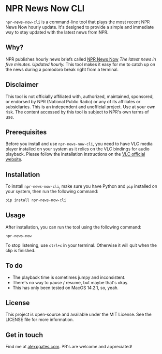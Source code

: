 # NPR News Now CLI

`npr-news-now-cli` is a command-line tool that plays the most recent NPR News Now hourly update. It's designed to provide a simple and immediate way to stay updated with the latest news from NPR.

## Why?

NPR publishes hourly news briefs called [NPR News Now](https://www.npr.org/podcasts/500005/npr-news-now) _The latest news in five minutes. Updated hourly._ This tool makes it easy for me to catch up on the news during a pomodoro break right from a terminal.

## Disclaimer

This tool is not officially affiliated with, authorized, maintained, sponsored, or endorsed by NPR (National Public Radio) or any of its affiliates or subsidiaries. This is an independent and unofficial project. Use at your own risk. The content accessed by this tool is subject to NPR's own terms of use.

## Prerequisites

Before you install and use `npr-news-now-cli`, you need to have VLC media player installed on your system as it relies on the VLC bindings for audio playback. Please follow the installation instructions on the [VLC official website](https://www.videolan.org/vlc/index.html).

## Installation

To install `npr-news-now-cli`, make sure you have Python and `pip` installed on your system, then run the following command:

```bash
pip install npr-news-now-cli
```

## Usage

After installation, you can run the tool using the following command:

```bash
npr-news-now
```

To stop listening, use `ctrl+c` in your terminal. Otherwise it will quit when the clip is finished.

## To do

- The playback time is sometimes jumpy and inconsistent.
- There's no way to pause / resume, but maybe that's okay.
- This has only been tested on MacOS 14.2.1, so, yeah.

## License

This project is open-source and available under the MIT License. See the LICENSE file for more information.

## Get in touch

Find me at [alexpgates.com](https://www.alexpgates.com). PR's are welcome and appreciated!
